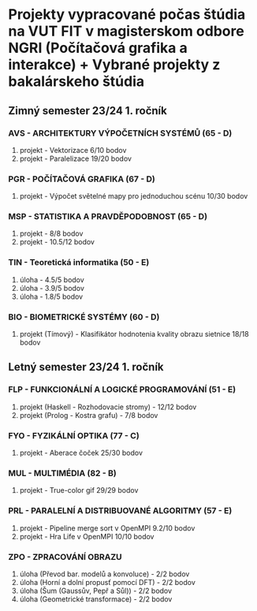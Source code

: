 # Projekty vypracované počas štúdia na VUT FIT v magisterskom odbore NGRI (Počítačová grafika a interakce) + Vybrané projekty z bakalárskeho štúdia

## Zimný semester 23/24 1. ročník
### AVS - ARCHITEKTURY VÝPOČETNÍCH SYSTÉMŮ (65 - D)
1. projekt - Vektorizace 6/10 bodov
2. projekt - Paralelizace 19/20 bodov
### PGR - POČÍTAČOVÁ GRAFIKA (67 - D)
1. projekt - Výpočet světelné mapy pro jednoduchou scénu 10/30 bodov
### MSP - STATISTIKA A PRAVDĚPODOBNOST (65 - D)
1. projekt - 8/8 bodov
2. projekt - 10.5/12 bodov
### TIN - Teoretická informatika (50 - E)
1. úloha - 4.5/5 bodov
2. úloha - 3.9/5 bodov
3. úloha - 1.8/5 bodov
### BIO - BIOMETRICKÉ SYSTÉMY (60 - D)
1. projekt (Tímový) - Klasifikátor hodnotenia kvality obrazu sietnice 18/18 bodov
## Letný semester 23/24 1. ročník
### FLP - FUNKCIONÁLNÍ A LOGICKÉ PROGRAMOVÁNÍ (51 - E)
1. projekt (Haskell - Rozhodovacie stromy) - 12/12 bodov
2. projekt (Prolog - Kostra grafu) - 7/8 bodov
### FYO - FYZIKÁLNÍ OPTIKA (77 - C)
1. projekt - Aberace čoček 25/30 bodov
### MUL - MULTIMÉDIA (82 - B)
1. projekt - True-color gif 29/29 bodov
### PRL - PARALELNÍ A DISTRIBUOVANÉ ALGORITMY (57 - E)
1. projekt - Pipeline merge sort v OpenMPI 9.2/10 bodov
2. projekt - Hra Life v OpenMPI 10/10 bodov
### ZPO - ZPRACOVÁNÍ OBRAZU
1. úloha (Převod bar. modelů a konvoluce) - 2/2 bodov
2. úloha (Horní a dolní propusť pomocí DFT) - 2/2 bodov
3. úloha (Šum (Gaussův, Pepř a Sůl)) - 2/2 bodov
4. úloha (Geometrické transformace) - 2/2 bodov